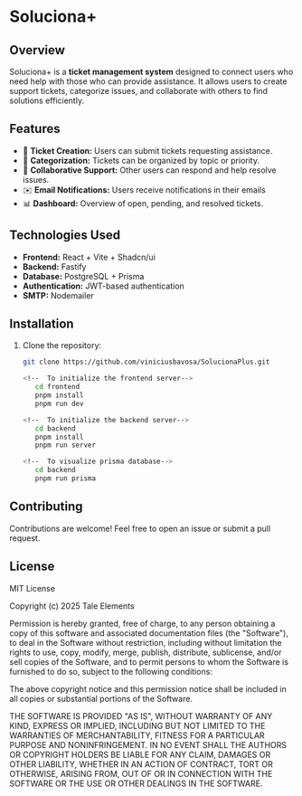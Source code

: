 # Soluciona+

## Overview

Soluciona+ is a **ticket management system** designed to connect users who need help with those who can provide assistance. It allows users to create support tickets, categorize issues, and collaborate with others to find solutions efficiently.

## Features

- 📝 **Ticket Creation:** Users can submit tickets requesting assistance.
- 📂 **Categorization:** Tickets can be organized by topic or priority.
- 💬 **Collaborative Support:** Other users can respond and help resolve issues.
- ✉️ **Email Notifications:** Users receive notifications in their emails
- 📊 **Dashboard:** Overview of open, pending, and resolved tickets.

## Technologies Used

- **Frontend:** React + Vite + Shadcn/ui
- **Backend:** Fastify
- **Database:** PostgreSQL + Prisma
- **Authentication:** JWT-based authentication
- **SMTP:** Nodemailer

## Installation

1. Clone the repository:

   ```sh
   git clone https://github.com/viniciusbavosa/SolucionaPlus.git

   <!--  To initialize the frontend server-->
      cd frontend
      pnpm install
      pnpm run dev

   <!--  To initialize the backend server-->
      cd backend
      pnpm install
      pnpm run server

   <!--  To visualize prisma database-->
      cd backend
      pnpm run prisma
   ```

## Contributing

Contributions are welcome! Feel free to open an issue or submit a pull request.

## License

MIT License

Copyright (c) 2025 Tale Elements

Permission is hereby granted, free of charge, to any person obtaining a copy
of this software and associated documentation files (the "Software"), to deal
in the Software without restriction, including without limitation the rights
to use, copy, modify, merge, publish, distribute, sublicense, and/or sell
copies of the Software, and to permit persons to whom the Software is
furnished to do so, subject to the following conditions:

The above copyright notice and this permission notice shall be included in all
copies or substantial portions of the Software.

THE SOFTWARE IS PROVIDED "AS IS", WITHOUT WARRANTY OF ANY KIND, EXPRESS OR
IMPLIED, INCLUDING BUT NOT LIMITED TO THE WARRANTIES OF MERCHANTABILITY,
FITNESS FOR A PARTICULAR PURPOSE AND NONINFRINGEMENT. IN NO EVENT SHALL THE
AUTHORS OR COPYRIGHT HOLDERS BE LIABLE FOR ANY CLAIM, DAMAGES OR OTHER
LIABILITY, WHETHER IN AN ACTION OF CONTRACT, TORT OR OTHERWISE, ARISING FROM,
OUT OF OR IN CONNECTION WITH THE SOFTWARE OR THE USE OR OTHER DEALINGS IN
THE SOFTWARE.
